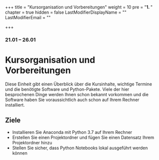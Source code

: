 +++
title = "Kursorganisation und Vorbereitungen"
weight = 10
pre = "<b>1. </b>"
chapter = true
hidden = false
LastModifierDisplayName = ""
LastModifierEmail = ""

+++

### 21.01 – 26.01

# Kursorganisation und Vorbereitungen

Diese Einheit gibt einen Überblick über die Kursinhalte, wichtige Termine und die benötigte Software und Python-Pakete. Viele der hier besprochenen Dinge werden Ihnen schon bekannt vorkommen und die Software haben Sie voraussichtlich auch schon auf Ihrem Rechner installiert.

## Ziele

- Installieren Sie Anaconda mit Python 3.7 auf Ihrem Rechner
- Erstellen Sie einen Projektordner und fügen Sie einen Datensatz Ihrem Projektordner hinzu
- Stellen Sie sicher, dass Python Notebooks lokal ausgeführt werden können
